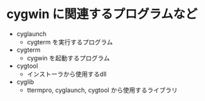 ﻿# cygwin に関連するプログラムなど

- cyglaunch
  - cygterm を実行するプログラム
- cygterm
  - cygwin を起動するプログラム
- cygtool
  - インストーラから使用するdll
- cyglib
  - ttermpro, cyglaunch, cygtool から使用するライブラリ
